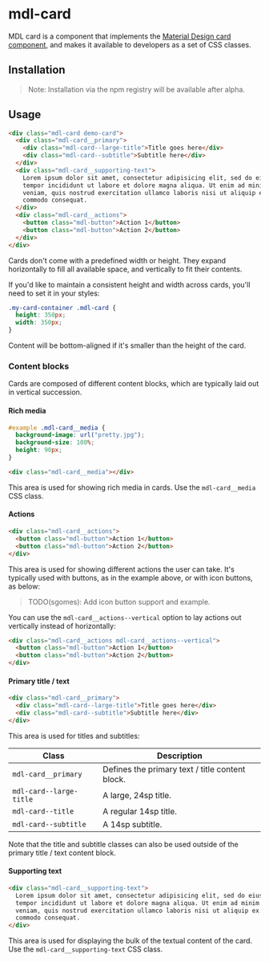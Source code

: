# mdl-card

MDL card is a component that implements the
[Material Design card component](https://material.google.com/components/cards.html), and makes it available to
developers as a set of CSS classes.

## Installation

> Note: Installation via the npm registry will be available after alpha.


## Usage

```html
<div class="mdl-card demo-card">
  <div class="mdl-card__primary">
    <div class="mdl-card--large-title">Title goes here</div>
    <div class="mdl-card--subtitle">Subtitle here</div>
  </div>
  <div class="mdl-card__supporting-text">
    Lorem ipsum dolor sit amet, consectetur adipisicing elit, sed do eiusmod
    tempor incididunt ut labore et dolore magna aliqua. Ut enim ad minim
    veniam, quis nostrud exercitation ullamco laboris nisi ut aliquip ex ea
    commodo consequat.
  </div>
  <div class="mdl-card__actions">
    <button class="mdl-button">Action 1</button>
    <button class="mdl-button">Action 2</button>
  </div>
</div>
```

Cards don't come with a predefined width or height. They expand horizontally to fill all available space, and vertically
to fit their contents.

If you'd like to maintain a consistent height and width across cards, you'll need to set it in your styles:

```css
.my-card-container .mdl-card {
  height: 350px;
  width: 350px;
}
```

Content will be bottom-aligned if it's smaller than the height of the card.


### Content blocks

Cards are composed of different content blocks, which are typically laid out in vertical succession.


#### Rich media

```css
#example .mdl-card__media {
  background-image: url("pretty.jpg");
  background-size: 100%;
  height: 90px;
}
```

```html
<div class="mdl-card__media"></div>
```

This area is used for showing rich media in cards. Use the `mdl-card__media` CSS class.


#### Actions

```html
<div class="mdl-card__actions">
  <button class="mdl-button">Action 1</button>
  <button class="mdl-button">Action 2</button>
</div>
```

This area is used for showing different actions the user can take. It's typically used with buttons, as in the example
above, or with icon buttons, as below:

> TODO(sgomes): Add icon button support and example.

You can use the `mdl-card__actions--vertical` option to lay actions out vertically instead of horizontally:

```html
<div class="mdl-card__actions mdl-card__actions--vertical">
  <button class="mdl-button">Action 1</button>
  <button class="mdl-button">Action 2</button>
</div>
```

#### Primary title / text

```html
<div class="mdl-card__primary">
  <div class="mdl-card--large-title">Title goes here</div>
  <div class="mdl-card--subtitle">Subtitle here</div>
</div>
```

This area is used for titles and subtitles:

| Class                   | Description                                     |
| ----------------------- | ----------------------------------------------- |
| `mdl-card__primary`     | Defines the primary text / title content block. |
| `mdl-card--large-title` | A large, 24sp title.                            |
| `mdl-card--title`       | A regular 14sp title.                           |
| `mdl-card--subtitle`    | A 14sp subtitle.                                |

Note that the title and subtitle classes can also be used outside of the primary title / text content block.


#### Supporting text

```html
<div class="mdl-card__supporting-text">
  Lorem ipsum dolor sit amet, consectetur adipisicing elit, sed do eiusmod
  tempor incididunt ut labore et dolore magna aliqua. Ut enim ad minim
  veniam, quis nostrud exercitation ullamco laboris nisi ut aliquip ex ea
  commodo consequat.
</div>
```

This area is used for displaying the bulk of the textual content of the card. Use the `mdl-card__supporting-text` CSS
class.
